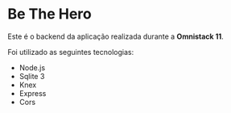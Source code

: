 # Be The Hero

Este é o backend da aplicação realizada durante a **Omnistack 11**.

Foi utilizado as seguintes tecnologias:

- Node.js
- Sqlite 3
- Knex
- Express
- Cors
